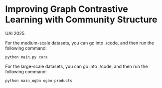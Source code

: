 # Improving Graph Contrastive Learning with Community Structure

UAI 2025

For the medium-scale datasets, you can go into ./code, and then run the following command:

```
python main.py cora
```

For the large-scale datasets, you can go into ./code, and then run the following command:

```
python main_ogbn ogbn-products
```

